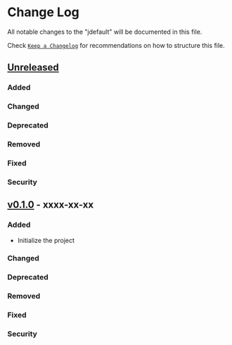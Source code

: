 # Change Log

All notable changes to the "jdefault" will be documented in this file.

Check [`Keep a Changelog`](http://keepachangelog.com/) for recommendations on how to structure this file.

## [Unreleased](https://github.com/caizhengxin/jdefault/compare/v0.1.0...HEAD)

### Added

### Changed

### Deprecated

### Removed

### Fixed

### Security

## [v0.1.0](https://github.com/caizhengxin/jdefault/releases/tag/v0.1.0) - xxxx-xx-xx

### Added

- Initialize the project

### Changed

### Deprecated

### Removed

### Fixed

### Security
